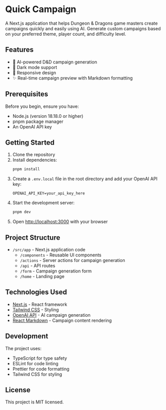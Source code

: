 # Quick Campaign

A Next.js application that helps Dungeon & Dragons game masters create campaigns quickly and easily using AI. Generate custom campaigns based on your preferred theme, player count, and difficulty level.

## Features

- 🎲 AI-powered D&D campaign generation
- 🎨 Dark mode support
- 📱 Responsive design
- ✨ Real-time campaign preview with Markdown formatting

## Prerequisites

Before you begin, ensure you have:

- Node.js (version 18.18.0 or higher)
- pnpm package manager
- An OpenAI API key

## Getting Started

1. Clone the repository
2. Install dependencies:
   ```bash
   pnpm install
   ```
3. Create a `.env.local` file in the root directory and add your OpenAI API key:
   ```
   OPENAI_API_KEY=your_api_key_here
   ```
4. Start the development server:
   ```bash
   pnpm dev
   ```
5. Open [http://localhost:3000](http://localhost:3000) with your browser

## Project Structure

- `/src/app` - Next.js application code
  - `/components` - Reusable UI components
  - `/actions` - Server actions for campaign generation
  - `/api` - API routes
  - `/form` - Campaign generation form
  - `/home` - Landing page

## Technologies Used

- [Next.js](https://nextjs.org/) - React framework
- [Tailwind CSS](https://tailwindcss.com/) - Styling
- [OpenAI API](https://openai.com/) - AI campaign generation
- [React Markdown](https://github.com/remarkjs/react-markdown) - Campaign content rendering

## Development

The project uses:

- TypeScript for type safety
- ESLint for code linting
- Prettier for code formatting
- Tailwind CSS for styling

## License

This project is MIT licensed.
